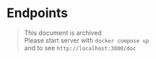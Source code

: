 # Endpoints

> This document is archived  
> Please start server with `docker compose up`   
> and to see `http://localhost:3000/doc`